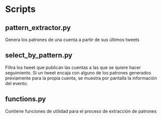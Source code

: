 # Scripts
## pattern_extractor.py 
Genera los patrones de una cuenta a partir de sus últimos tweets

## select_by_pattern.py 
Filtra los tweet que publican las cuentas a las que se quiere hacer seguimiento. Si un tweet encaja con alguno de los patrones generados previamente para la propia cuenta, se muestra por pantalla la información del evento.

## functions.py 
Contiene funciones de utilidad para el proceso de extracción de patrones

